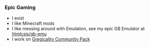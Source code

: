 ### Epic Gaming

- I exist
- I like Minecraft mods
- I like messing around with Emulation, see my epic GB Emulator at [htmlcsjs/gb-emu](https://gitub.com/htmlcsjs/gb-emu)
- I work on [Gregicality Community Pack](https://github.com/hjae78/Gregicality-Community-Pack/)
